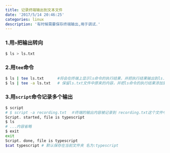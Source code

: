```yaml
---
title: 记录终端输出到文本文件
date: '2017/5/14 20:46:25'
categories: linux
description: '有时候需要保存终端输出,用于调试.'
---
```


### 1.用`>`把输出转向

```bash
$ ls > ls.txt
```

### 2.用`tee`命令

```bash
$ ls | tee ls.txt      #将会在终端上显示ls命令的执行结果，并把执行结果输出到ls.txt 文件中
$ ls | tee -a ls.txt   # 保留ls.txt文件中原来的内容，并把ls命令的执行结果添加到ls.txt文件的后面
```

### 3.用`script`命令记录多个输出

```bash
$ script
# $ script -a recording.txt  ＃终端的输出内容被记录到 recording.txt这个文件中
Script. started, file is typescript
$ ls
# ...内容省略
$ exit
exit
Script. done, file is typescript
$cat typescript # 默认保存在当前文件夹 名为:typescript
```

